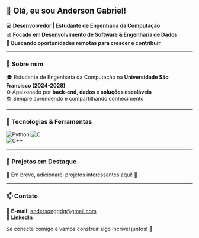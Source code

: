 ## 👋 Olá, eu sou Anderson Gabriel!

💻 **Desenvolvedor | Estudante de Engenharia da Computação**  
📊 **Focado em Desenvolvimento de Software & Engenharia de Dados**  
🚀 **Buscando oportunidades remotas para crescer e contribuir**  

---

### 🚀 Sobre mim
🎓 Estudante de Engenharia da Computação na **Universidade São Francisco (2024-2028)**  
⚙️ Apaixonado por **back-end, dados e soluções escaláveis**  
📚 Sempre aprendendo e compartilhando conhecimento  

---

### 🔧 Tecnologias & Ferramentas
![Python](https://img.shields.io/badge/-Python-3776AB?style=flat-square&logo=python&logoColor=white) 
![C](https://img.shields.io/badge/-C-A8B9CC?style=flat-square&logo=c&logoColor=white)  
![C++](https://img.shields.io/badge/-C++-00599C?style=flat-square&logo=c%2B%2B&logoColor=white)  

---

### 📂 Projetos em Destaque
🚧 Em breve, adicionarei projetos interessantes aqui! 🚀

---

### 📫 Contato
📩 **E-mail:** andersonggdg@gmail.com  
🔗 [**LinkedIn**](https://www.linkedin.com/in/anderson-gabriel-10a10630b/)  


Se conecte comigo e vamos construir algo incrível juntos! 🚀
